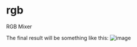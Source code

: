 # rgb
RGB Mixer

The final result will be something like this:
![image](https://user-images.githubusercontent.com/18519298/130883386-4584a572-4d26-4da7-ad1b-24e4d191e1c9.png)

